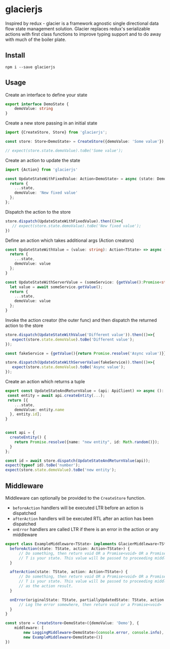 # glacierjs

Inspired by redux - glacier is a framework agnostic single directional data flow state management solution. Glacier replaces redux's serializable actions with first class functions to improve typing support and to do away with much of the boiler plate. 

## Install

```
npm i --save glacierjs
```

## Usage

Create an interface to define your state

```ts
export interface DemoState {
    demoValue: string
}
```

Create a new store passing in an initial state

```ts
import {CreateStore, Store} from 'glacierjs';

const store: Store<DemoState> = CreateStore({demoValue: 'Some value'});

// expect(store.state.demoValue).toBe('Some value');
```

Create an action to update the state

```ts
import {Action} from 'glacierjs'

const UpdateStateWithFixedValue: Action<DemoState> = async (state: DemoState) => {
  return {
    ...state,
    demoValue: 'New fixed value'
  };
};
```

Dispatch the action to the store

```ts
store.dispatch(UpdateStateWithFixedValue).then(()=>{
   // expect(store.state.demoValue).toBe('New fixed value');    
})
```

Define an action which takes additional args (Action creators)

```ts
const UpdateStateWithValue = (value: string): Action<TState> => async (state: DemoState) => {
  return {
    ...state,
    demoValue: value
  };
}

const UpdateStateWithServerValue = (someService: {getValue():Promise<string>}): Action<TState> => async  (state: DemoState) => {
  let value = await someService.getValue();
  return {
    ...state,
    demoValue: value
  };
}
```

Invoke the action creator (the outer func) and then dispatch the returned action to the store

```ts
store.dispatch(UpdateStateWithValue('Different value')).then(()=>{
   expect(store.state.demoValue).toBe('Different value');    
});

const fakeService = {getValue(){return Promise.resolve('Async value')}};

store.dispatch(UpdateStateWithServerValue(fakeService)).then(()=>{
   expect(store.state.demoValue).toBe('Async value');    
});
```

Create an action which returns a tuple

```ts
export const UpdateStateAndReturnValue = (api: ApiClient) => async (): Promise<[DemoState, number]> => { 
 const entity = await api.createEntity(...);
 return [{
    ...state,
    demoValue: entity.name
  }, entity.id];
}
```


```ts

const api = {
  createEntity() {
    return Promise.resolve({name: "new entity", id: Math.random()});
  }
};

const id = await store.dispatch(UpdateStateAndReturnValue(api));
expect(typeof id).toBe('number');
expect(store.state.demoValue).toBe('new entity');    
```


## Middleware

Middleware can optionally be provided to the `CreateStore` function.  
- `beforeAction` handlers will be executed LTR before an action is dispatched
- `afterAction` handlers will be executed RTL after an action has been dispatched
- `onError` handlers are called LTR if there is an error in the action or any middleware



```ts
export class ExampleMiddleware<TState> implements GlacierMiddleware<TState> {
  beforeAction(state: TState, action: Action<TState>) {
      // Do something, then return void OR a Promise<void> OR a Promise<TState> where
      // T is your state. This value will be passed to proceeding middleware and the action
  }

  afterAction(state: TState, action: Action<TState>) {
      // Do something, then return void OR a Promise<void> OR a Promise<TState> where
      // T is your state. This value will be passed to proceeding middleware and will be returned
      // as the action result.
  }

  onError(originalState: TState, partiallyUpdatedState: TState, action: Action<TState>, error: any) {
      // Log the error somewhere, then return void or a Promise<void>
  }
}

const store = CreateStore<DemoState>({demoValue: 'Demo'}, {
    middleware: [
        new LoggingMiddleware<DemoState>(console.error, console.info),
        new ExampleMiddleware<DemoState>()]
})
```

